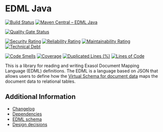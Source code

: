 # EDML Java

[![Build Status](https://github.com/exasol/edml-java/actions/workflows/ci-build.yml/badge.svg)](https://github.com/exasol/edml-java/actions/workflows/ci-build.yml)
[![Maven Central &ndash; EDML Java](https://img.shields.io/maven-central/v/com.exasol/edml-java)](https://search.maven.org/artifact/com.exasol/edml-java)

[![Quality Gate Status](https://sonarcloud.io/api/project_badges/measure?project=com.exasol%3Aedml-java&metric=alert_status)](https://sonarcloud.io/dashboard?id=com.exasol%3Aedml-java)

[![Security Rating](https://sonarcloud.io/api/project_badges/measure?project=com.exasol%3Aedml-java&metric=security_rating)](https://sonarcloud.io/dashboard?id=com.exasol%3Aedml-java)
[![Reliability Rating](https://sonarcloud.io/api/project_badges/measure?project=com.exasol%3Aedml-java&metric=reliability_rating)](https://sonarcloud.io/dashboard?id=com.exasol%3Aedml-java)
[![Maintainability Rating](https://sonarcloud.io/api/project_badges/measure?project=com.exasol%3Aedml-java&metric=sqale_rating)](https://sonarcloud.io/dashboard?id=com.exasol%3Aedml-java)
[![Technical Debt](https://sonarcloud.io/api/project_badges/measure?project=com.exasol%3Aedml-java&metric=sqale_index)](https://sonarcloud.io/dashboard?id=com.exasol%3Aedml-java)

[![Code Smells](https://sonarcloud.io/api/project_badges/measure?project=com.exasol%3Aedml-java&metric=code_smells)](https://sonarcloud.io/dashboard?id=com.exasol%3Aedml-java)
[![Coverage](https://sonarcloud.io/api/project_badges/measure?project=com.exasol%3Aedml-java&metric=coverage)](https://sonarcloud.io/dashboard?id=com.exasol%3Aedml-java)
[![Duplicated Lines (%)](https://sonarcloud.io/api/project_badges/measure?project=com.exasol%3Aedml-java&metric=duplicated_lines_density)](https://sonarcloud.io/dashboard?id=com.exasol%3Aedml-java)
[![Lines of Code](https://sonarcloud.io/api/project_badges/measure?project=com.exasol%3Aedml-java&metric=ncloc)](https://sonarcloud.io/dashboard?id=com.exasol%3Aedml-java)

This is a library for reading and writing Exasol Document Mapping Language (EDML) definitions. The EDML is a language based on JSON that allows users to define how the [Virtual Schema for document data](https://github.com/exasol/virtual-schema-common-document) maps the document data to relational tables.

## Additional Information

* [Changelog](doc/changes/changelog.md)
* [Dependencies](dependencies.md)
* [EDML schema](https://github.com/exasol/schemas)
* [Design decisions](doc/design.md)
